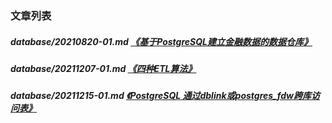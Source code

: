 
[@id]: README.md 
[@title]: database
[@location]: docs/database/README.md
[@author]: leity
[@date]: 2021-12-14

### 文章列表

##### database/20210820-01.md  [《基于PostgreSQL建立金融数据的数据仓库》](database/20210820-01.md)
##### database/20211207-01.md  [《四种ETL算法》](database/20211207-01.md)
##### database/20211215-01.md  [《PostgreSQL 通过dblink或postgres_fdw跨库访问表》](database/20211215-01.md)
